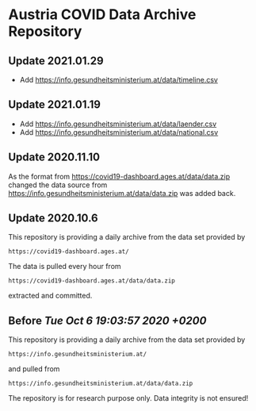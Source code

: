 # Austria COVID Data Archive Repository

## Update 2021.01.29

- Add https://info.gesundheitsministerium.at/data/timeline.csv

## Update 2021.01.19

- Add https://info.gesundheitsministerium.at/data/laender.csv
- Add https://info.gesundheitsministerium.at/data/national.csv

## Update 2020.11.10

As the format from https://covid19-dashboard.ages.at/data/data.zip changed
the data source from https://info.gesundheitsministerium.at/data/data.zip was added back.

## Update 2020.10.6 

This repository is providing a daily archive from the data set provided by

    https://covid19-dashboard.ages.at/

The data is pulled every hour from

    https://covid19-dashboard.ages.at/data/data.zip 
    
extracted and committed.

## Before *Tue Oct 6 19:03:57 2020 +0200* 

This repository is providing a daily archive from the data set provided by

    https://info.gesundheitsministerium.at/

and pulled from

    https://info.gesundheitsministerium.at/data/data.zip

The repository is for research purpose only. Data integrity is not ensured!
